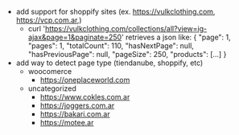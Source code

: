 - add support for shoppify sites (ex. https://vulkclothing.com, https://vcp.com.ar,)
  - curl 'https://vulkclothing.com/collections/all?view=ig-ajax&page=1&paginate=250' retrieves a json like:
    {
    "page": 1,
    "pages": 1,
    "totalCount": 110,
    "hasNextPage": null,
    "hasPreviousPage": null,
    "pageSize": 250,
    "products": [...]
    }
- add way to detect page type (tiendanube, shoppify, etc)
  - woocomerce
    - https://oneplaceworld.com
  - uncategorized
    - https://www.cokles.com.ar
    - https://joggers.com.ar
    - https://bakari.com.ar
    - https://motee.ar
